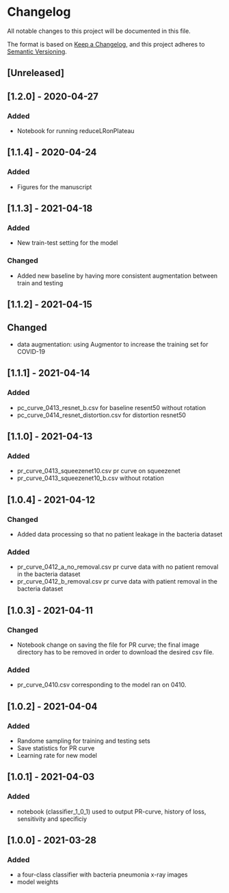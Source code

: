 # Changelog
All notable changes to this project will be documented in this file.

The format is based on [Keep a Changelog](https://keepachangelog.com/en/1.0.0/),
and this project adheres to [Semantic Versioning](https://semver.org/spec/v2.0.0.html).


## [Unreleased]

## [1.2.0] - 2020-04-27
### Added
- Notebook for running reduceLRonPlateau 

## [1.1.4] - 2020-04-24
### Added
- Figures for the manuscript

## [1.1.3] - 2021-04-18
### Added
- New train-test setting for the model
### Changed
- Added new baseline by having more consistent augmentation between train and testing

## [1.1.2] - 2021-04-15
## Changed
- data augmentation: using Augmentor to increase the training set for COVID-19

## [1.1.1] - 2021-04-14
### Added
- pc_curve_0413_resnet_b.csv for baseline resent50 without rotation
- pc_curve_0414_resnet_distortion.csv for distortion resnet50 


## [1.1.0] - 2021-04-13
### Added
- pr_curve_0413_squeezenet10.csv pr curve on squeezenet
- pr_curve_0413_squeezenet10_b.csv without rotation 

## [1.0.4] - 2021-04-12
### Changed
- Added data processing so that no patient leakage in the bacteria dataset
### Added
- pr_curve_0412_a_no_removal.csv pr curve data with no patient removal in the bacteria dataset
- pr_curve_0412_b_removal.csv pr curve data with patient removal in the bacteria dataset


## [1.0.3] - 2021-04-11
### Changed
- Notebook change on saving the file for PR curve; the final image directory has to be removed in order to download the desired csv file.
### Added
- pr_curve_0410.csv corresponding to the model ran on 0410.

## [1.0.2] - 2021-04-04
### Added
- Randome sampling for training and testing sets
- Save statistics for PR curve
- Learning rate for new model


## [1.0.1] - 2021-04-03
### Added
- notebook (classifier_1_0_1) used to output PR-curve, history of loss, sensitivity and specificiy


## [1.0.0] - 2021-03-28
### Added
- a four-class classifier with bacteria pneumonia x-ray images
- model weights

